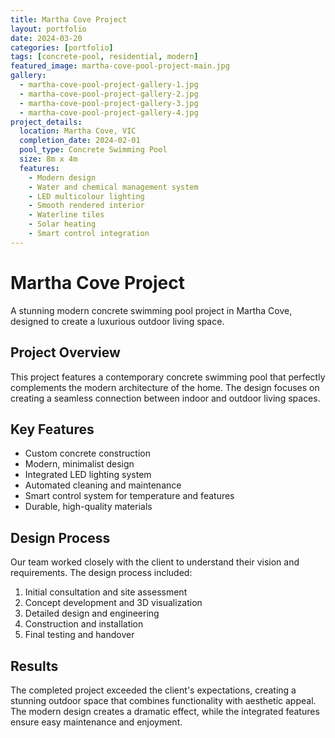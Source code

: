 ```yaml
---
title: Martha Cove Project
layout: portfolio
date: 2024-03-20
categories: [portfolio]
tags: [concrete-pool, residential, modern]
featured_image: martha-cove-pool-project-main.jpg
gallery:
  - martha-cove-pool-project-gallery-1.jpg
  - martha-cove-pool-project-gallery-2.jpg
  - martha-cove-pool-project-gallery-3.jpg
  - martha-cove-pool-project-gallery-4.jpg
project_details:
  location: Martha Cove, VIC
  completion_date: 2024-02-01
  pool_type: Concrete Swimming Pool
  size: 8m x 4m
  features:
    - Modern design
    - Water and chemical management system
    - LED multicolour lighting
    - Smooth rendered interior
    - Waterline tiles
    - Solar heating
    - Smart control integration
---
```


# Martha Cove Project

A stunning modern concrete swimming pool project in Martha Cove, designed to create a luxurious outdoor living space.

## Project Overview

This project features a contemporary concrete swimming pool that perfectly complements the modern architecture of the home. The design focuses on creating a seamless connection between indoor and outdoor living spaces.

## Key Features

- Custom concrete construction
- Modern, minimalist design
- Integrated LED lighting system
- Automated cleaning and maintenance
- Smart control system for temperature and features
- Durable, high-quality materials

## Design Process

Our team worked closely with the client to understand their vision and requirements. The design process included:

1. Initial consultation and site assessment
2. Concept development and 3D visualization
3. Detailed design and engineering
4. Construction and installation
5. Final testing and handover

## Results

The completed project exceeded the client's expectations, creating a stunning outdoor space that combines functionality with aesthetic appeal. The modern design creates a dramatic effect, while the integrated features ensure easy maintenance and enjoyment.
